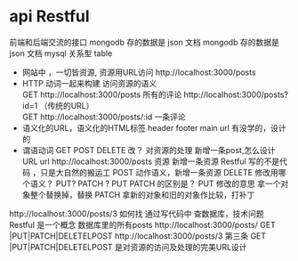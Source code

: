 # api  Restful
前端和后端交流的接口
mongodb 存的数据是 json 文档
mongodb 存的数据是json 文档
mysql 关系型 table
- 网站中 ，一切皆资源, 资源用URL访问
 http://localhost:3000/posts 
- HTTP 动词一起来构建 访问资源的语义  
 GET http://localhost:3000/posts  所有的评论
 http://localhost:3000/posts?id=1 （传统的URL）  
 GET http://localhost:3000/posts/:id 一条评论
- 语义化的URL，语义化的HTML标签 header footer main
  url 有没学的，设计的
- 谓语动词  GET POST DELETE 改？ 对资源的处理
新增一条post,怎么设计URL 
url http://localhost:3000/posts 资源
新增一条资源  Restful 写的不是代码 ，只是大自然的搬运工
POST 动作语义，新增一条资源
DELETE 
修改用哪个语义？ PUT? PATCH ?
PUT PATCH 的区别是？
PUT 修改的意思 拿一个对象整个替换掉，替换
PATCH 拿新的对象和旧的对象作比较，打补丁


http://localhost:3000/posts/3
如何找  通过写代码中 查数据库，技术问题
Restful 是一个概念  数据库里的所有posts
http://localhost:3000/posts/
GET |PUT|PATCH|DELETELPOST    http://localhost:3000/posts/3 第三条
GET |PUT|PATCH|DELETELPOST 是对资源的访问及处理的完美URL设计


